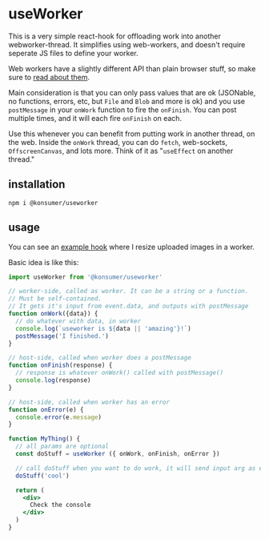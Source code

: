 # useWorker

This is a very simple react-hook for offloading work into another webworker-thread. It simplifies using web-workers, and doesn't require seperate JS files to define your worker.

Web workers have a slightly different API than plain browser stuff, so make sure to [read about them](https://developer.mozilla.org/en-US/docs/Web/API/Web_Workers_API/Using_web_workers).

Main consideration is that you can only pass values that are ok (JSONable, no functions, errors, etc, but `File` and `Blob` and more is ok) and you use `postMessage` in your `onWork` function to fire the `onFinish`. You can post multiple times, and it will each fire `onFinish` on each.

Use this whenever you can benefit from putting work in another thread, on the web. Inside the `onWork` thread, you can do `fetch`, web-sockets, `OffscreenCanvas`, and lots more. Think of it as "`useEffect` on another thread."

## installation

```
npm i @konsumer/useworker
```

## usage

You can see an [example hook](./example/src/useResizeImage.js) where I resize uploaded images in a worker.

Basic idea is like this:

```jsx
import useWorker from '@konsumer/useworker'

// worker-side, called as worker. It can be a string or a function.
// Must be self-contained.
// It gets it's input from event.data, and outputs with postMessage
function onWork({data}) {
  // do whatever with data, in worker
  console.log(`useworker is ${data || 'amazing'}!`)
  postMessage('I finished.')
}

// host-side, called when worker does a postMessage
function onFinish(response) {
  // response is whatever onWork() called with postMessage()
  console.log(response)
}

// host-side, called when worker has an error
function onError(e) {
  console.error(e.message)
}

function MyThing() {
  // all params are optional
  const doStuff = useWorker ({ onWork, onFinish, onError })

  // call doStuff when you want to do work, it will send input arg as event.data
  doStuff('cool')

  return (
    <div>
      Check the console
    </div>
  )
}
```
